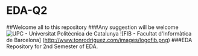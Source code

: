 # EDA-Q2
##Welcome all to this repository
###Any suggestion will be welcome
![UPC - Universitat Politècnica de Catalunya](http://www.upc.edu/oae/ca/imatges/logo-upc/@@images/73af1b37-e86c-443d-9db8-3f4d41345be4.jpeg)
![FIB - Facultat d'Informàtica de Barcelona] (http://www.tonrodriguez.com/images/logofib.png)
###EDA Repository for 2nd Semester of EDA.
